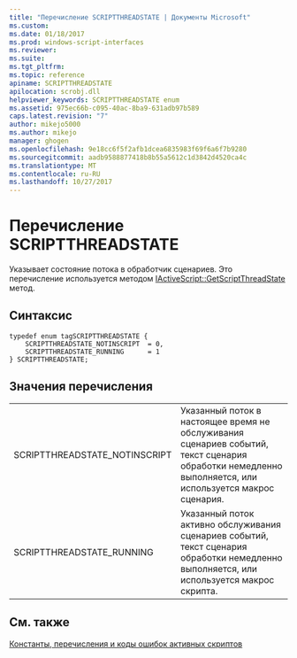 ```yaml
---
title: "Перечисление SCRIPTTHREADSTATE | Документы Microsoft"
ms.custom: 
ms.date: 01/18/2017
ms.prod: windows-script-interfaces
ms.reviewer: 
ms.suite: 
ms.tgt_pltfrm: 
ms.topic: reference
apiname: SCRIPTTHREADSTATE
apilocation: scrobj.dll
helpviewer_keywords: SCRIPTTHREADSTATE enum
ms.assetid: 975ec66b-c095-40ac-8ba9-631adb97b589
caps.latest.revision: "7"
author: mikejo5000
ms.author: mikejo
manager: ghogen
ms.openlocfilehash: 9e18cc6f5f2afb1dcea6835983f69f6a6f7b9280
ms.sourcegitcommit: aadb9588877418b8b55a5612c1d3842d4520ca4c
ms.translationtype: MT
ms.contentlocale: ru-RU
ms.lasthandoff: 10/27/2017
---
```

# <a name="scriptthreadstate-enumeration"></a>Перечисление SCRIPTTHREADSTATE
Указывает состояние потока в обработчик сценариев. Это перечисление используется методом [IActiveScript::GetScriptThreadState](../../winscript/reference/iactivescript-getscriptthreadstate.md) метод.  
  
## <a name="syntax"></a>Синтаксис  
  
```  
typedef enum tagSCRIPTTHREADSTATE {  
    SCRIPTTHREADSTATE_NOTINSCRIPT  = 0,  
    SCRIPTTHREADSTATE_RUNNING      = 1  
} SCRIPTTHREADSTATE;  
```  
  
## <a name="enumeration-values"></a>Значения перечисления  
  
|||  
|-|-|  
|SCRIPTTHREADSTATE_NOTINSCRIPT|Указанный поток в настоящее время не обслуживания сценариев событий, текст сценария обработки немедленно выполняется, или используется макрос сценария.|  
|SCRIPTTHREADSTATE_RUNNING|Указанный поток активно обслуживания сценариев событий, текст сценария обработки немедленно выполняется, или используется макрос скрипта.|  
  
## <a name="see-also"></a>См. также  
 [Константы, перечисления и коды ошибок активных скриптов](../../winscript/reference/active-script-constants-enumerations-and-error-codes.md)